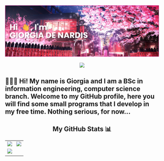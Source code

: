 <p align="center">
  <img src="https://raw.githubusercontent.com/giorgiadns/giorgiadns/main/banner3.png" />
  <br/><br/>
  <img src="https://komarev.com/ghpvc/?username=giorgiadns&color=ff69b4&style=for-the-badge" />
</p>


## 👩🏻‍💻 Hi! My name is Giorgia and I am a BSc in information engineering, computer science branch. Welcome to my GitHub profile, here you will find some small programs that I develop in my free time. Nothing serious, for now...

  <div align="center">
  <h2>My GitHub Stats 📊</h2>
  <table border="0">
    <tr>
      <td>
        <img src="https://github-readme-stats.vercel.app/api?username=giorgiadns&show_icons=true&theme=synthwave&hide=issues" height="150"/>
      </td>
      <td>
        <img src="https://github-readme-stats.vercel.app/api/top-langs/?username=giorgiadns&hide_progress=true&layout=compact&theme=synthwave" height="150"/>
      </td>
    </tr>
    <tr>
      <td>
        <img src="https://github.com/sudoshivesh/sudoshivesh/blob/output/github-contribution-grid-snake.gif" />
      </td>
    </tr>
  </table>
</div>


